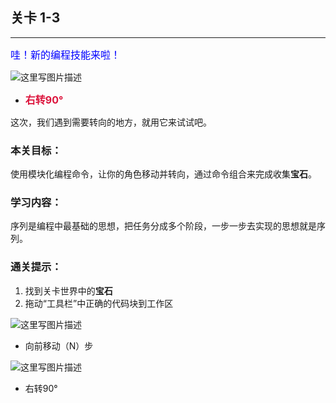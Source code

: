 ## 关卡 1-3

------
<font color=#0000FF size=3>哇！新的编程技能来啦！</font>

 ![这里写图片描述](scene/image/turn_right.png)
 - <font color=#DC143C size=3>**右转90°**</font>
 
 
这次，我们遇到需要转向的地方，就用它来试试吧。

### 本关目标：
使用模块化编程命令，让你的角色移动并转向，通过命令组合来完成收集**宝石**。

### 学习内容：
序列是编程中最基础的思想，把任务分成多个阶段，一步一步去实现的思想就是序列。

### 通关提示：
1. 找到关卡世界中的**宝石**
2. 拖动“工具栏”中正确的代码块到工作区
 
 ![这里写图片描述](scene/image/move_forward.png)
 - 向前移动（N）步
 
 ![这里写图片描述](scene/image/turn_right.png)
 - 右转90°